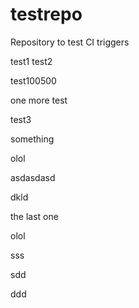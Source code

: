 # testrepo
Repository to test CI triggers

test1
test2


test100500

one more test


test3

something

olol

asdasdasd

dkld

the last one

olol

sss

sdd

ddd
